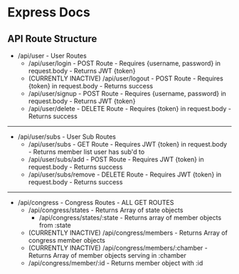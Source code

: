 # Express Docs

## API Route Structure

- /api/user - User Routes
  - /api/user/login - POST Route - Requires {username, password} in request.body - Returns JWT {token}
  - (CURRENTLY INACTIVE) /api/user/logout - POST Route - Requires {token} in request.body - Returns success
  - /api/user/signup - POST Route - Requires {username, password} in request.body - Returns JWT {token}
  - /api/user/delete - DELETE Route - Requires {token} in request.body - Returns success

-----
- /api/user/subs - User Sub Routes
  - /api/user/subs - GET Route - Requires JWT {token} in request.body - Returns member list user has sub'd to
  - /api/user/subs/add - POST Route - Requires JWT {token} in request.body - Returns success
  - /api/user/subs/remove - DELETE Route - Requires JWT {token} in request.body - Returns success

------

- /api/congress - Congress Routes - ALL GET ROUTES
  - /api/congress/states - Returns Array of state objects
    - /api/congress/states/:state - Returns array of member objects from :state
  - (CURRENTLY INACTIVE) /api/congress/members - Returns Array of congress member objects
  - (CURRENTLY INACTIVE) /api/congress/members/:chamber - Returns Array of member objects serving in :chamber
  - /api/congress/member/:id - Returns member object with :id
